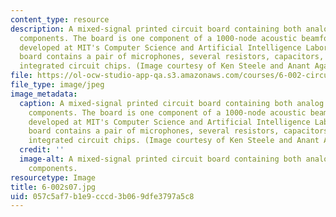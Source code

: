 ```yaml
---
content_type: resource
description: A mixed-signal printed circuit board containing both analog and digital
  components. The board is one component of a 1000-node acoustic beamformer being
  developed at MIT's Computer Science and Artificial Intelligence Laboratory. The
  board contains a pair of microphones, several resistors, capacitors, and digital
  integrated circuit chips. (Image courtesy of Ken Steele and Anant Agarwal.)
file: https://ol-ocw-studio-app-qa.s3.amazonaws.com/courses/6-002-circuits-and-electronics-spring-2007/057c5af7b1e9cccd3b069dfe3797a5c8_6-002s07.jpg
file_type: image/jpeg
image_metadata:
  caption: A mixed-signal printed circuit board containing both analog and digital
    components. The board is one component of a 1000-node acoustic beamformer being
    developed at MIT's Computer Science and Artificial Intelligence Laboratory. The
    board contains a pair of microphones, several resistors, capacitors, and digital
    integrated circuit chips. (Image courtesy of Ken Steele and Anant Agarwal.)
  credit: ''
  image-alt: A mixed-signal printed circuit board containing both analog and digital
    components.
resourcetype: Image
title: 6-002s07.jpg
uid: 057c5af7-b1e9-cccd-3b06-9dfe3797a5c8
---
```

